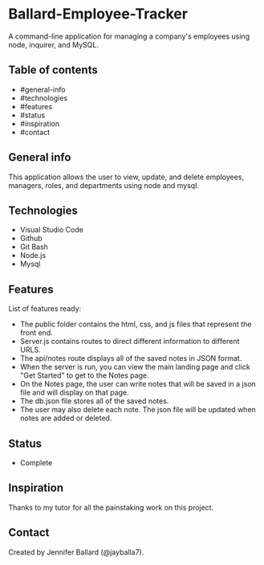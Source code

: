 # Ballard-Employee-Tracker
A command-line application for managing a company's employees using node, inquirer, and MySQL.

## Table of contents
* #general-info
* #technologies
* #features
* #status
* #inspiration
* #contact

## General info
This application allows the user to view, update, and delete employees, managers, roles, and departments using node and mysql.

## Technologies
* Visual Studio Code
* Github
* Git Bash
* Node.js
* Mysql

## Features
List of features ready:
* The public folder contains the html, css, and js files that represent the front end.
* Server.js contains routes to direct different information to different URLS.
* The api/notes route displays all of the saved notes in JSON format.
* When the server is run, you can view the main landing page and click "Get Started" to get to the Notes page.
* On the Notes page, the user can write notes that will be saved in a json file and will display on that page.
* The db.json file stores all of the saved notes.
* The user may also delete each note. The json file will be updated when notes are added or deleted.

## Status
* Complete

## Inspiration
Thanks to my tutor for all the painstaking work on this project.

## Contact
Created by Jennifer Ballard (@jayballa7).
